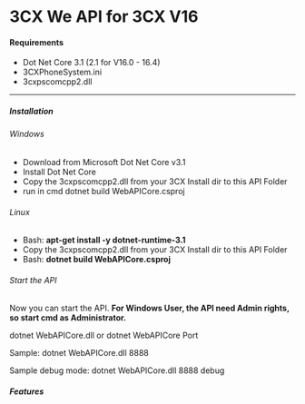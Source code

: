 # 3CX We API for 3CX V16


#### Requirements
- Dot Net Core 3.1 (2.1 for V16.0 - 16.4)
- 3CXPhoneSystem.ini
- 3cxpscomcpp2.dll

------------


##### Installation

###### Windows

- Download from Microsoft Dot Net Core v3.1
- Install Dot Net Core
- Copy the 3cxpscomcpp2.dll from your 3CX Install dir to this API Folder
- run in cmd dotnet build WebAPICore.csproj

###### Linux

-  Bash: **apt-get install -y dotnet-runtime-3.1**
- Copy the 3cxpscomcpp2.dll from your 3CX Install dir to this API Folder
- Bash:  **dotnet build WebAPICore.csproj**

###### Start the API
Now you can start the API.
**For Windows User, the API need Admin rights, so start cmd as Administrator.**

dotnet WebAPICore.dll 
or 
dotnet WebAPICore Port

Sample: dotnet WebAPICore.dll 8888

Sample debug mode: dotnet WebAPICore.dll 8888 debug

##### Features

